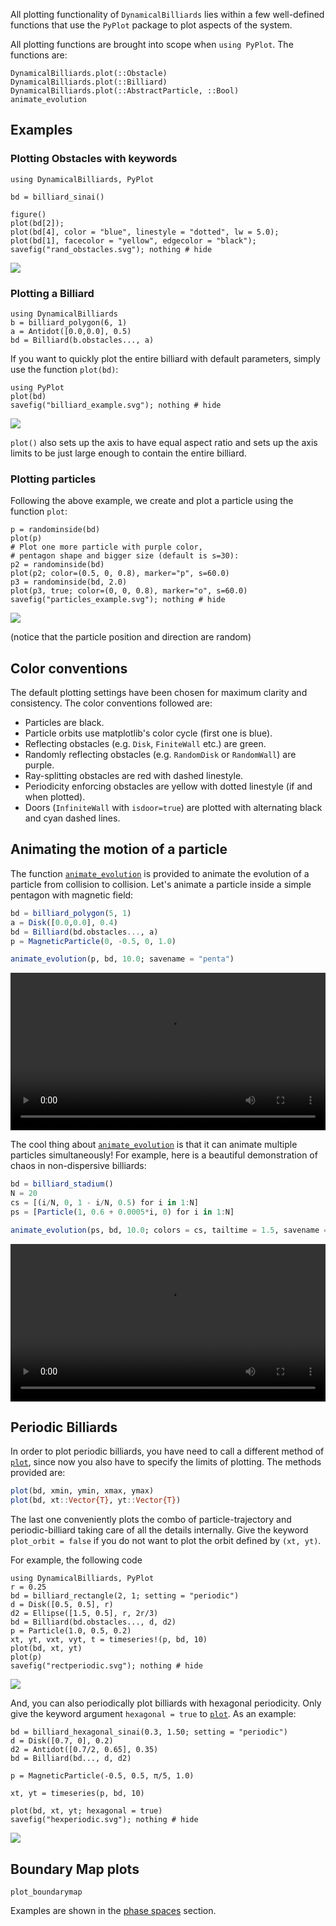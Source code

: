 All plotting functionality of `DynamicalBilliards` lies within a few well-defined functions that use the `PyPlot` package to plot aspects of the system.

All plotting functions are brought into scope when `using PyPlot`. The functions are:
```@docs
DynamicalBilliards.plot(::Obstacle)
DynamicalBilliards.plot(::Billiard)
DynamicalBilliards.plot(::AbstractParticle, ::Bool)
animate_evolution
```

## Examples

### Plotting Obstacles with keywords
```@example obstacles
using DynamicalBilliards, PyPlot

bd = billiard_sinai()

figure()
plot(bd[2]);
plot(bd[4], color = "blue", linestyle = "dotted", lw = 5.0);
plot(bd[1], facecolor = "yellow", edgecolor = "black");
savefig("rand_obstacles.svg"); nothing # hide
```
![](rand_obstacles.svg)

### Plotting a Billiard

```@example 8
using DynamicalBilliards
b = billiard_polygon(6, 1)
a = Antidot([0.0,0.0], 0.5)
bd = Billiard(b.obstacles..., a)
```

If you want to quickly plot the entire billiard with default parameters, simply use the function `plot(bd)`:

```@example 8
using PyPlot
plot(bd)
savefig("billiard_example.svg"); nothing # hide
```
![](billiard_example.svg)

`plot()` also sets up the axis to have equal aspect ratio and sets up the axis limits to be just large enough to contain the entire billiard.



### Plotting particles

Following the above example, we create and plot a particle using the function `plot`:
```@example 8
p = randominside(bd)
plot(p)
# Plot one more particle with purple color,
# pentagon shape and bigger size (default is s=30):
p2 = randominside(bd)
plot(p2; color=(0.5, 0, 0.8), marker="p", s=60.0)
p3 = randominside(bd, 2.0)
plot(p3, true; color=(0, 0, 0.8), marker="o", s=60.0)
savefig("particles_example.svg"); nothing # hide
```
![](particles_example.svg)

(notice that the particle position and direction are random)

## Color conventions
The default plotting settings have been chosen for maximum clarity and consistency. The color conventions followed are:
* Particles are black.
* Particle orbits use matplotlib's color cycle (first one is blue).
* Reflecting obstacles (e.g. `Disk`, `FiniteWall` etc.) are green.
* Randomly reflecting obstacles (e.g. `RandomDisk` or `RandomWall`) are purple.
* Ray-splitting obstacles are red with dashed linestyle.
* Periodicity enforcing obstacles are yellow with dotted linestyle
  (if and when plotted).
* Doors (`InfiniteWall` with `isdoor=true`) are plotted with alternating black and
  cyan dashed lines.

## Animating the motion of a particle

The function [`animate_evolution`](@ref) is provided to animate the evolution of a particle from collision to collision.
Let's animate a particle inside a simple pentagon with magnetic field:

```julia
bd = billiard_polygon(5, 1)
a = Disk([0.0,0.0], 0.4)
bd = Billiard(bd.obstacles..., a)
p = MagneticParticle(0, -0.5, 0, 1.0)

animate_evolution(p, bd, 10.0; savename = "penta")
```

<video width="100%" height="auto" controls>
<source src="https://raw.githubusercontent.com/JuliaDynamics/JuliaDynamics/master/videos/billiards/penta.mp4?raw=true" type="video/mp4">
</video>

The cool thing about [`animate_evolution`](@ref) is that it can animate multiple
particles simultaneously! For example, here is a beautiful demonstration of chaos
in non-dispersive billiards:
```julia
bd = billiard_stadium()
N = 20
cs = [(i/N, 0, 1 - i/N, 0.5) for i in 1:N]
ps = [Particle(1, 0.6 + 0.0005*i, 0) for i in 1:N]

animate_evolution(ps, bd, 10.0; colors = cs, tailtime = 1.5, savename = "disperse")
```

<video width="100%" height="auto" controls>
<source src="https://raw.githubusercontent.com/JuliaDynamics/JuliaDynamics/master/videos/billiards/disperse.mp4?raw=true" type="video/mp4">
</video>




## Periodic Billiards
In order to plot periodic billiards, you have need to call a different method of
[`plot`](@ref), since now you
also have to specify the limits of plotting. The
methods provided are:
```julia
plot(bd, xmin, ymin, xmax, ymax)
plot(bd, xt::Vector{T}, yt::Vector{T})
```
The last one conveniently plots the combo of particle-trajectory and
periodic-billiard taking care of all the details internally. Give the keyword
`plot_orbit = false` if you do not want to plot the orbit defined by `(xt, yt)`.

For example, the following code
```@example 8
using DynamicalBilliards, PyPlot
r = 0.25
bd = billiard_rectangle(2, 1; setting = "periodic")
d = Disk([0.5, 0.5], r)
d2 = Ellipse([1.5, 0.5], r, 2r/3)
bd = Billiard(bd.obstacles..., d, d2)
p = Particle(1.0, 0.5, 0.2)
xt, yt, vxt, vyt, t = timeseries!(p, bd, 10)
plot(bd, xt, yt)
plot(p)
savefig("rectperiodic.svg"); nothing # hide
```
![](rectperiodic.svg)

And, you can also periodically plot billiards with hexagonal periodicity. Only give
the keyword argument `hexagonal = true` to [`plot`](@ref). As an example:

```@example 8
bd = billiard_hexagonal_sinai(0.3, 1.50; setting = "periodic")
d = Disk([0.7, 0], 0.2)
d2 = Antidot([0.7/2, 0.65], 0.35)
bd = Billiard(bd..., d, d2)

p = MagneticParticle(-0.5, 0.5, π/5, 1.0)

xt, yt = timeseries(p, bd, 10)

plot(bd, xt, yt; hexagonal = true)
savefig("hexperiodic.svg"); nothing # hide
```
![](hexperiodic.svg)


## Boundary Map plots
```@docs
plot_boundarymap
```
Examples are shown in the [phase spaces](basic/phasespaces.md) section.
